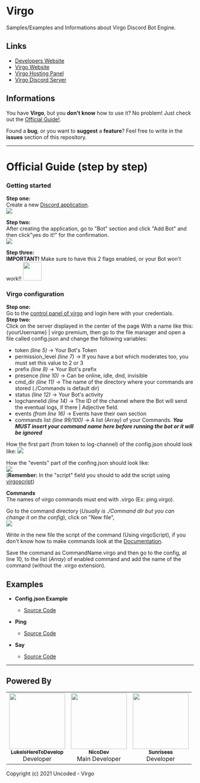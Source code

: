 # Virgo
Samples/Examples and Informations about Virgo Discord Bot Engine.

## Links

- [Developers Website](https://uncoded.xyz)
- [Virgo Website](https://virgo.uncoded.xyz)
- [Virgo Hosting Panel](https://host.uncoded.xyz)
- [Virgo Discord Server](https://discord.gg/XZwseczDDy)

## Informations

You have **Virgo**, but you **don't know** how to use it?
No problem! Just check out the <a href="https://github.com/Uncoded-xyz/Virgo/blob/main/README.md#official-guide-step-by-step" target="blank" >Official Guide!</a>.

Found a **bug**, or you want to **suggest** a **feature**?
Feel free to write in the **issues** section of this repository.

---

# Official Guide (step by step)
### Getting started
**Step one:**\
 Create a new [Discord application](https://discord.com/developers/applications).\
 <img src="https://cdn.discordapp.com/attachments/732173712400318464/812637588036780032/unknown.png">
 
 **Step two:**\
After creating the application, go to "Bot" section and click "Add Bot" and then click"yes do it!" for the confirmation.\
<img src="https://cdn.discordapp.com/attachments/732173712400318464/812641062585106442/unknown.png">

 **Step three:**\
 **IMPORTANT!** Make sure to have this 2 flags enabled, or your Bot won't work!!
 <img src="https://virgo.uncoded.xyz/docs/assets/please.png" style="width: 50px;">
 
### Virgo configuration
**Step one:**\
Go to the [control panel of virgo](https://host.uncoded.xyz) and login here with your credentials.\
**Step two:**\
Click on the server displayed in the center of the page With a name like this: {yourUsername} | virgo premium, then go to the file manager and open a file called config.json and change the following variables:
* token *(line 5)* -> Your Bot's Token
* permission_level *(line 7)* -> If you have a bot which moderates too, you must set this value to 2 or 3
* prefix *(line 8)* -> Your Bot's prefix
* presence *(line 10)* -> Can be online, idle, dnd, invisible
* cmd_dir *(line 11)* -> The name of the directory where your commands are stored (./Commands is default dir)
* status *(line 12)* -> Your Bot's activity
* logchannelid *(line 14)* -> The ID of the channel where the Bot will send the eventual logs, if there | Adjective field.
* events *(from line 16)* -> Events have their own section
* commands list *(line 99/100)* -> A list (Array) of your Commands. ***You MUST insert your command name here before running the bot or it will be ignored***


How the first part (from token to log-channel) of the config.json should look like:
<img src="https://cdn.discordapp.com/attachments/732173712400318464/812967499662491679/unknown.png">

How the "events" part of the confing.json should look like:\
<img src="https://cdn.discordapp.com/attachments/732173712400318464/812678881369784320/unknown.png">\
(**Remember:** In the "script" field you should to add the script using [virgoscript](https://virgo.uncoded.xyz/docs/#/?id=virgoscript))

**Commands**\
The names of virgo commands must end with .virgo (Ex: ping.virgo).

Go to the command directory (*Usually is ./Command dir but you can change it on the config*), click on "New file",\
<img src="https://cdn.discordapp.com/attachments/732173712400318464/812738002476335134/unknown.png">

Write in the new file the script of the command (Using virgoScript), if you don't know how to make commands look at the [Documentation](https://virgo.uncoded.xyz/docs/#/?id=file-structure).

Save the command as CommandName.virgo and then go to the config, at line 10, to the list (*Array*) of enabled command and add the name of the command (without the .virgo extension).

## Examples

- **Config.json Example**
  - [Source Code](https://github.com/Uncoded-xyz/Virgo/blob/main/config.example.json)


- **Ping**
  - [Source Code](https://github.com/Uncoded-xyz/Virgo/blob/main/Commands/ping.json)

- **Say**
  - [Source Code](https://github.com/Uncoded-xyz/Virgo/blob/main/Commands/say.json)

---

## Powered By


<table>
  <tr>
    <td align="center"><a href="https://github.com/LukeIsHereToDevelop"><img src="https://avatars1.githubusercontent.com/u/43251906?s=460&amp;u=fb5301bcf802af820f5c1274fa870e0cee257366&amp;v=4" width="150px;" alt=""/><br /><sub><b>LukeIsHereToDevelop</b></sub></a><br /><a title="Developer">Developer</a></td>
    <td align="center"><a href="https://github.com/nullnick"><img src="https://ranmaitalia.com/wp-content/uploads/2018/05/74215.jpg" width="150px;" alt=""/><br /><sub><b>NicoDev</b></sub></a><br /><a title="Developer">Main Developer</a></td>
    <td align="center"><a href="https://github.com"><img src="https://en.meming.world/images/en/thumb/b/b9/Cursed_Cat.jpg/300px-Cursed_Cat.jpg" width="150px;" alt=""/><br /><sub><b>Sunrisees</b></sub></a><br /><a title="Developer">Developer</a></td>
    </tr>   
</table>


Copyright (c) 2021 Uncoded - Virgo
